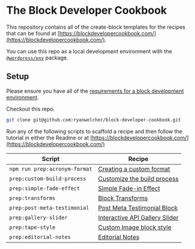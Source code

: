# The Block Developer Cookbook

This repository contains all of the create-block templates for the recipes that can be found at [https://blockdevelopercookbook.com/](https://blockdevelopercookbook.com/).

You can use this repo as a local development environment with the [`@wordpress/env`](https://developer.wordpress.org/block-editor/reference-guides/packages/packages-env/) package.

## Setup

Please ensure you have all of the [requirements for a block development environment](https://developer.wordpress.org/block-editor/getting-started/devenv/).

Checkout this repo.

```bash
git clone git@github.com:ryanwelcher/block-developer-cookbook.git
```

Run any of the following scripts to scaffold a recipe and then follow the tutorial in either the Readme or at [https://blockdevelopercookbook.com/](https://blockdevelopercookbook.com/)

| Script                        | Recipe                                                                                                       |
| ----------------------------- | ------------------------------------------------------------------------------------------------------------ |
| `npm run prep:acronym-format` | [Creating a custom format](https://blockdevelopercookbook.com/recipes/creating-a-custom-format/)             |
| `prep:custom-build-process`   | [Customize the build process](https://blockdevelopercookbook.com/recipes/customize-the-build-process/)       |
| `prep:simple-fade-effect`     | [Simple Fade-in Effect](https://blockdevelopercookbook.com/recipes/simple-fade-in-effect/)                   |
| `prep:transforms`             | [Block Transforms](https://blockdevelopercookbook.com/recipes/block-transforms/)                             |
| `prep:post-meta-testimonial`  | [Post Meta Testimonial Block](https://blockdevelopercookbook.com/recipes/post-meta-testimonial-block/)       |
| `prep:gallery-slider`         | [Interactive API Gallery Slider](https://blockdevelopercookbook.com/recipes/interactive-api-gallery-slider/) |
| `prep:tape-style`             | [Custom Image block style](https://blockdevelopercookbook.com/recipes/custom-image-block-style/)             |
| `prep:editorial-notes`        | [Editorial Notes](https://blockdevelopercookbook.com/recipes/editorial-notes/)                               |
